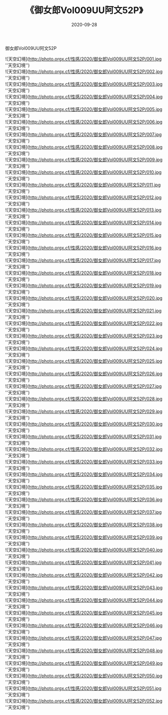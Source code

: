 ﻿---
layout: post
title:  《御女郎Vol009UU阿文52P》
date:   2020-09-28
img: http://photo.orgx.cf/性感/2020/御女郎Vol009UU阿文52P/000.jpg
tags: [美女, 性感, 泳衣]
---

御女郎Vol009UU阿文52P



![天空幻境](http://photo.orgx.cf/性感/2020/御女郎Vol009UU阿文52P/001.jpg ''天空幻境'') <br>
![天空幻境](http://photo.orgx.cf/性感/2020/御女郎Vol009UU阿文52P/002.jpg ''天空幻境'') <br>
![天空幻境](http://photo.orgx.cf/性感/2020/御女郎Vol009UU阿文52P/003.jpg ''天空幻境'') <br>
![天空幻境](http://photo.orgx.cf/性感/2020/御女郎Vol009UU阿文52P/004.jpg ''天空幻境'') <br>
![天空幻境](http://photo.orgx.cf/性感/2020/御女郎Vol009UU阿文52P/005.jpg ''天空幻境'') <br>
![天空幻境](http://photo.orgx.cf/性感/2020/御女郎Vol009UU阿文52P/006.jpg ''天空幻境'') <br>
![天空幻境](http://photo.orgx.cf/性感/2020/御女郎Vol009UU阿文52P/007.jpg ''天空幻境'') <br>
![天空幻境](http://photo.orgx.cf/性感/2020/御女郎Vol009UU阿文52P/008.jpg ''天空幻境'') <br>
![天空幻境](http://photo.orgx.cf/性感/2020/御女郎Vol009UU阿文52P/009.jpg ''天空幻境'') <br>
![天空幻境](http://photo.orgx.cf/性感/2020/御女郎Vol009UU阿文52P/010.jpg ''天空幻境'') <br>
![天空幻境](http://photo.orgx.cf/性感/2020/御女郎Vol009UU阿文52P/011.jpg ''天空幻境'') <br>
![天空幻境](http://photo.orgx.cf/性感/2020/御女郎Vol009UU阿文52P/012.jpg ''天空幻境'') <br>
![天空幻境](http://photo.orgx.cf/性感/2020/御女郎Vol009UU阿文52P/013.jpg ''天空幻境'') <br>
![天空幻境](http://photo.orgx.cf/性感/2020/御女郎Vol009UU阿文52P/014.jpg ''天空幻境'') <br>
![天空幻境](http://photo.orgx.cf/性感/2020/御女郎Vol009UU阿文52P/015.jpg ''天空幻境'') <br>
![天空幻境](http://photo.orgx.cf/性感/2020/御女郎Vol009UU阿文52P/016.jpg ''天空幻境'') <br>
![天空幻境](http://photo.orgx.cf/性感/2020/御女郎Vol009UU阿文52P/017.jpg ''天空幻境'') <br>
![天空幻境](http://photo.orgx.cf/性感/2020/御女郎Vol009UU阿文52P/018.jpg ''天空幻境'') <br>
![天空幻境](http://photo.orgx.cf/性感/2020/御女郎Vol009UU阿文52P/019.jpg ''天空幻境'') <br>
![天空幻境](http://photo.orgx.cf/性感/2020/御女郎Vol009UU阿文52P/020.jpg ''天空幻境'') <br>
![天空幻境](http://photo.orgx.cf/性感/2020/御女郎Vol009UU阿文52P/021.jpg ''天空幻境'') <br>
![天空幻境](http://photo.orgx.cf/性感/2020/御女郎Vol009UU阿文52P/022.jpg ''天空幻境'') <br>
![天空幻境](http://photo.orgx.cf/性感/2020/御女郎Vol009UU阿文52P/023.jpg ''天空幻境'') <br>
![天空幻境](http://photo.orgx.cf/性感/2020/御女郎Vol009UU阿文52P/024.jpg ''天空幻境'') <br>
![天空幻境](http://photo.orgx.cf/性感/2020/御女郎Vol009UU阿文52P/025.jpg ''天空幻境'') <br>
![天空幻境](http://photo.orgx.cf/性感/2020/御女郎Vol009UU阿文52P/026.jpg ''天空幻境'') <br>
![天空幻境](http://photo.orgx.cf/性感/2020/御女郎Vol009UU阿文52P/027.jpg ''天空幻境'') <br>
![天空幻境](http://photo.orgx.cf/性感/2020/御女郎Vol009UU阿文52P/028.jpg ''天空幻境'') <br>
![天空幻境](http://photo.orgx.cf/性感/2020/御女郎Vol009UU阿文52P/029.jpg ''天空幻境'') <br>
![天空幻境](http://photo.orgx.cf/性感/2020/御女郎Vol009UU阿文52P/030.jpg ''天空幻境'') <br>
![天空幻境](http://photo.orgx.cf/性感/2020/御女郎Vol009UU阿文52P/031.jpg ''天空幻境'') <br>
![天空幻境](http://photo.orgx.cf/性感/2020/御女郎Vol009UU阿文52P/032.jpg ''天空幻境'') <br>
![天空幻境](http://photo.orgx.cf/性感/2020/御女郎Vol009UU阿文52P/033.jpg ''天空幻境'') <br>
![天空幻境](http://photo.orgx.cf/性感/2020/御女郎Vol009UU阿文52P/034.jpg ''天空幻境'') <br>
![天空幻境](http://photo.orgx.cf/性感/2020/御女郎Vol009UU阿文52P/035.jpg ''天空幻境'') <br>
![天空幻境](http://photo.orgx.cf/性感/2020/御女郎Vol009UU阿文52P/036.jpg ''天空幻境'') <br>
![天空幻境](http://photo.orgx.cf/性感/2020/御女郎Vol009UU阿文52P/037.jpg ''天空幻境'') <br>
![天空幻境](http://photo.orgx.cf/性感/2020/御女郎Vol009UU阿文52P/038.jpg ''天空幻境'') <br>
![天空幻境](http://photo.orgx.cf/性感/2020/御女郎Vol009UU阿文52P/039.jpg ''天空幻境'') <br>
![天空幻境](http://photo.orgx.cf/性感/2020/御女郎Vol009UU阿文52P/040.jpg ''天空幻境'') <br>
![天空幻境](http://photo.orgx.cf/性感/2020/御女郎Vol009UU阿文52P/041.jpg ''天空幻境'') <br>
![天空幻境](http://photo.orgx.cf/性感/2020/御女郎Vol009UU阿文52P/042.jpg ''天空幻境'') <br>
![天空幻境](http://photo.orgx.cf/性感/2020/御女郎Vol009UU阿文52P/043.jpg ''天空幻境'') <br>
![天空幻境](http://photo.orgx.cf/性感/2020/御女郎Vol009UU阿文52P/044.jpg ''天空幻境'') <br>
![天空幻境](http://photo.orgx.cf/性感/2020/御女郎Vol009UU阿文52P/045.jpg ''天空幻境'') <br>
![天空幻境](http://photo.orgx.cf/性感/2020/御女郎Vol009UU阿文52P/046.jpg ''天空幻境'') <br>
![天空幻境](http://photo.orgx.cf/性感/2020/御女郎Vol009UU阿文52P/047.jpg ''天空幻境'') <br>
![天空幻境](http://photo.orgx.cf/性感/2020/御女郎Vol009UU阿文52P/048.jpg ''天空幻境'') <br>
![天空幻境](http://photo.orgx.cf/性感/2020/御女郎Vol009UU阿文52P/049.jpg ''天空幻境'') <br>
![天空幻境](http://photo.orgx.cf/性感/2020/御女郎Vol009UU阿文52P/050.jpg ''天空幻境'') <br>
![天空幻境](http://photo.orgx.cf/性感/2020/御女郎Vol009UU阿文52P/051.jpg ''天空幻境'') <br>
![天空幻境](http://photo.orgx.cf/性感/2020/御女郎Vol009UU阿文52P/052.jpg ''天空幻境'') <br>